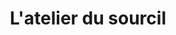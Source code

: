 ---
title: "L'atelier du sourcil"
url: /versailles/latelier-du-sourcil-rue-de-la-paroisse/
shop: beauté
---